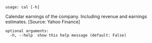 ```text
usage: cal [-h]
```

Calendar earnings of the company. Including revenue and earnings estimates. [Source: Yahoo Finance]

```
optional arguments:
  -h, --help  show this help message (default: False)
```
